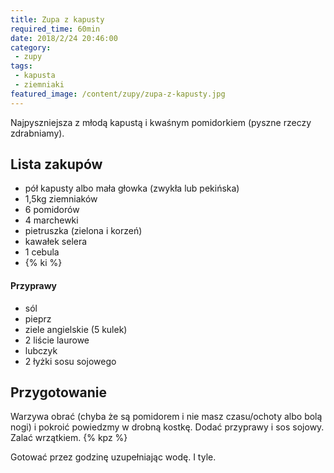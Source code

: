 ```yaml
---
title: Zupa z kapusty
required_time: 60min
date: 2018/2/24 20:46:00
category: 
 - zupy
tags:
 - kapusta
 - ziemniaki
featured_image: /content/zupy/zupa-z-kapusty.jpg
---
```


Najpyszniejsza z młodą kapustą i kwaśnym pomidorkiem (pyszne rzeczy zdrabniamy).

<!-- more --> 

## Lista zakupów

 - pół kapusty albo mała głowka (zwykła lub pekińska)
 - 1,5kg ziemniaków
 - 6 pomidorów
 - 4 marchewki
 - pietruszka (zielona i korzeń)
 - kawałek selera
 - 1 cebula
 - {% ki %}
 
#### Przyprawy
 - sól
 - pieprz
 - ziele angielskie (5 kulek)
 - 2 liście laurowe
 - lubczyk
 - 2 łyżki sosu sojowego
 
## Przygotowanie

Warzywa obrać (chyba że są pomidorem i nie masz czasu/ochoty albo bolą nogi) i pokroić powiedzmy 
w drobną kostkę. Dodać przyprawy i sos sojowy. Zalać wrzątkiem. {% kpz %}

Gotować przez godzinę uzupełniając wodę. I tyle.
